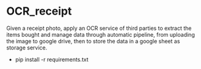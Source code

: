 # OCR_receipt
Given a receipt photo, apply an OCR service of third parties to extract the items bought and manage data through automatic pipeline, from uploading the image to google drive, then to store the data in a google sheet as storage service.

<ul>
  <li> pip install -r requirements.txt </li>
</ul>
